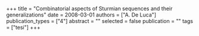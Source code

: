 +++
title = "Combinatorial aspects of Sturmian sequences and their generalizations"
date = 2008-03-01
authors = ["A. De Luca"]
publication_types = ["4"]
abstract = ""
selected = false
publication = ""
tags = ["tesi"]
+++

